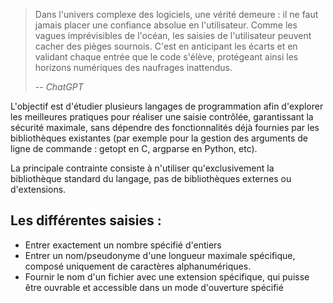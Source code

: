 > Dans l'univers complexe des logiciels, une vérité demeure : il ne faut jamais placer une confiance absolue en l'utilisateur.
> Comme les vagues imprévisibles de l'océan, les saisies de l'utilisateur peuvent cacher des pièges sournois. C'est en anticipant les
> écarts et en validant chaque entrée que le code s'élève, protégeant ainsi les horizons numériques des naufrages inattendus.
>
> -- <cite>ChatGPT</cite>

L'objectif est d'étudier plusieurs langages de programmation afin d'explorer les meilleures pratiques pour réaliser une saisie
contrôlée, garantissant la sécurité maximale, sans dépendre des fonctionnalités déjà fournies par les bibliothèques existantes (par
exemple pour la gestion des arguments de ligne de commande : getopt en C, argparse en Python, etc).

La principale contrainte consiste à n'utiliser qu'exclusivement la bibliothèque standard du langage,
pas de bibliothèques externes ou d'extensions.

## Les différentes saisies :

- Entrer exactement un nombre spécifié d'entiers
- Entrer un nom/pseudonyme d'une longueur maximale spécifique, composé uniquement de caractères alphanumériques.
- Fournir le nom d'un fichier avec une extension spécifique, qui puisse être ouvrable et accessible dans un mode d'ouverture spécifié